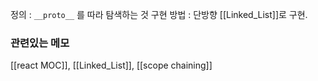 ---
---

정의 : `__proto__` 를 따라 탐색하는 것 
구현 방법 : 단방향 [[Linked_List]]로 구현.









### 관련있는 메모 
[[react MOC]], [[Linked_List]], [[scope chaining]]
